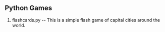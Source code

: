 ## Python Games

1. flashcards.py -- This is a simple flash game of capital cities around the world.
